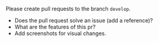 Please create pull requests to the branch `develop`.

* Does the pull request solve an issue (add a reference)?
* What are the features of this pr?
* Add screenshots for visual changes.
